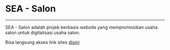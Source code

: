 # SEA - Salon

---

SEA - Salon adalah projek berbasis website yang mempromosikan usaha salon untuk digitalisasi usaha salon. 

Bisa langsung akses link sites [disini](https://zakizulham.github.io/sea-salon/>)
